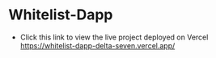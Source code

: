 # Whitelist-Dapp

- Click this link to view the live project deployed on Vercel https://whitelist-dapp-delta-seven.vercel.app/
